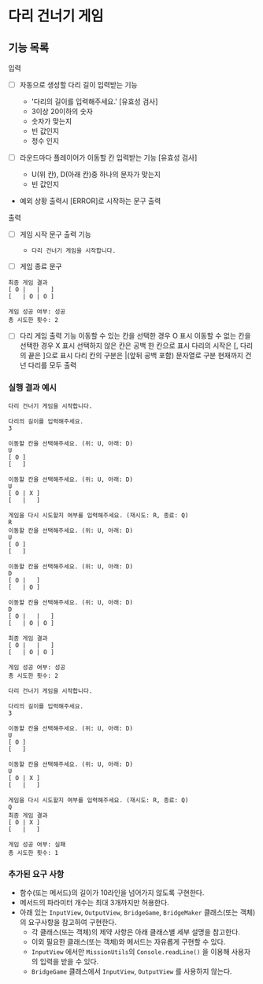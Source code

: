 # 다리 건너기 게임

## 기능 목록
입력
- [ ] 자동으로 생성할 다리 길이 입력받는 기능
    - '다리의 길이를 입력해주세요.'
    [유효성 검사]
    - 3이상 20이하의 숫자
    - 숫자가 맞는지
    - 빈 값인지
    - 정수 인지

- [ ] 라운드마다 플레이어가 이동할 칸 입력받는 기능
    [유효성 검사]
    - U(위 칸), D(아래 칸)중 하나의 문자가 맞는지
    - 빈 값인지

- 예외 상황 출력시 [ERROR]로 시작하는 문구 출력

출력
- [ ] 게임 시작 문구 출력 기능
    - `다리 건너기 게임을 시작합니다.`

- [ ] 게임 종료 문구
```
최종 게임 결과
[ O |   |   ]
[   | O | O ]

게임 성공 여부: 성공
총 시도한 횟수: 2
```

- [ ] 다리 게임 출력 기능
이동할 수 있는 칸을 선택한 경우 O 표시
이동할 수 없는 칸을 선택한 경우 X 표시
선택하지 않은 칸은 공백 한 칸으로 표시
다리의 시작은 [, 다리의 끝은 ]으로 표시
다리 칸의 구분은 |(앞뒤 공백 포함) 문자열로 구분
현재까지 건넌 다리를 모두 출력

### 실행 결과 예시
```
다리 건너기 게임을 시작합니다.

다리의 길이를 입력해주세요.
3

이동할 칸을 선택해주세요. (위: U, 아래: D)
U
[ O ]
[   ]

이동할 칸을 선택해주세요. (위: U, 아래: D)
U
[ O | X ]
[   |   ]

게임을 다시 시도할지 여부를 입력해주세요. (재시도: R, 종료: Q)
R
이동할 칸을 선택해주세요. (위: U, 아래: D)
U
[ O ]
[   ]

이동할 칸을 선택해주세요. (위: U, 아래: D)
D
[ O |   ]
[   | O ]

이동할 칸을 선택해주세요. (위: U, 아래: D)
D
[ O |   |   ]
[   | O | O ]

최종 게임 결과
[ O |   |   ]
[   | O | O ]

게임 성공 여부: 성공
총 시도한 횟수: 2
```

```
다리 건너기 게임을 시작합니다.

다리의 길이를 입력해주세요.
3

이동할 칸을 선택해주세요. (위: U, 아래: D)
U
[ O ]
[   ]

이동할 칸을 선택해주세요. (위: U, 아래: D)
U
[ O | X ]
[   |   ]

게임을 다시 시도할지 여부를 입력해주세요. (재시도: R, 종료: Q)
Q
최종 게임 결과
[ O | X ]
[   |   ]

게임 성공 여부: 실패
총 시도한 횟수: 1
```

### 추가된 요구 사항

- 함수(또는 메서드)의 길이가 10라인을 넘어가지 않도록 구현한다.
- 메서드의 파라미터 개수는 최대 3개까지만 허용한다.
- 아래 있는 `InputView`, `OutputView`, `BridgeGame`, `BridgeMaker` 클래스(또는 객체)의 요구사항을 참고하여 구현한다.
  - 각 클래스(또는 객체)의 제약 사항은 아래 클래스별 세부 설명을 참고한다.
  - 이외 필요한 클래스(또는 객체)와 메서드는 자유롭게 구현할 수 있다.
  - `InputView` 에서만 `MissionUtils`의 `Console.readLine()` 을 이용해 사용자의 입력을 받을 수 있다.
  - `BridgeGame` 클래스에서 `InputView`, `OutputView` 를 사용하지 않는다.